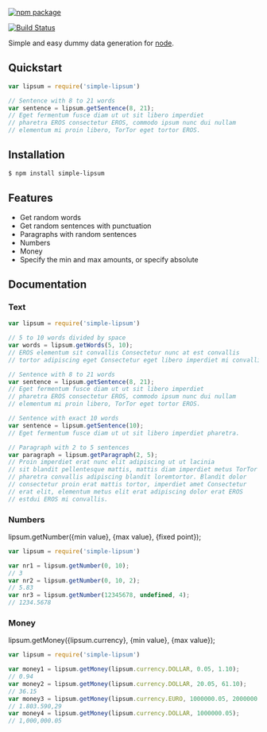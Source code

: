 [![npm package](https://nodei.co/npm/simple-lipsum.png?downloads=true&downloadRank=true&stars=true)](https://nodei.co/npm/simple-lipsum/)

[![Build Status](https://travis-ci.org/mycreativity/node-simple-lipsum.svg?branch=master)](https://travis-ci.org/mycreativity/node-simple-lipsum)

Simple and easy dummy data generation for [node](http://nodejs.org).

## Quickstart
```js
var lipsum = require('simple-lipsum')

// Sentence with 8 to 21 words
var sentence = lipsum.getSentence(8, 21);
// Eget fermentum fusce diam ut ut sit libero imperdiet
// pharetra EROS consectetur EROS, commodo ipsum nunc dui nullam
// elementum mi proin libero, TorTor eget tortor EROS.
```

## Installation

```bash
$ npm install simple-lipsum
```

## Features

  * Get random words
  * Get random sentences with punctuation
  * Paragraphs with random sentences
  * Numbers
  * Money
  * Specify the min and max amounts, or specify absolute

## Documentation

### Text

```js
var lipsum = require('simple-lipsum')

// 5 to 10 words divided by space
var words = lipsum.getWords(5, 10);
// EROS elementum sit convallis Consectetur nunc at est convallis
// tortor adipiscing eget Consectetur eget libero imperdiet mi convallis

// Sentence with 8 to 21 words
var sentence = lipsum.getSentence(8, 21);
// Eget fermentum fusce diam ut ut sit libero imperdiet
// pharetra EROS consectetur EROS, commodo ipsum nunc dui nullam
// elementum mi proin libero, TorTor eget tortor EROS.

// Sentence with exact 10 words
var sentence = lipsum.getSentence(10);
// Eget fermentum fusce diam ut ut sit libero imperdiet pharetra.

// Paragraph with 2 to 5 sentences
var paragraph = lipsum.getParagraph(2, 5);
// Proin imperdiet erat nunc elit adipiscing ut ut lacinia  
// sit blandit pellentesque mattis, mattis diam imperdiet metus TorTor  
// pharetra convallis adipiscing blandit loremtortor. Blandit dolor  
// consectetur proin erat mattis tortor, imperdiet amet Consectetur  
// erat elit, elementum metus elit erat adipiscing dolor erat EROS  
// estdui EROS mi convallis.
```

### Numbers

lipsum.getNumber({min value}, {max value}, {fixed point});

```js
var lipsum = require('simple-lipsum')

var nr1 = lipsum.getNumber(0, 10);
// 3
var nr2 = lipsum.getNumber(0, 10, 2);
// 5.83
var nr3 = lipsum.getNumber(12345678, undefined, 4);
// 1234.5678
```

### Money

lipsum.getMoney({lipsum.currency}, {min value}, {max value});

```js
var lipsum = require('simple-lipsum')

var money1 = lipsum.getMoney(lipsum.currency.DOLLAR, 0.05, 1.10);
// 0.94
var money2 = lipsum.getMoney(lipsum.currency.DOLLAR, 20.05, 61.10);
// 36.15
var money3 = lipsum.getMoney(lipsum.currency.EURO, 1000000.05, 2000000.10);
// 1.803.590,29
var money4 = lipsum.getMoney(lipsum.currency.DOLLAR, 1000000.05);
// 1,000,000.05
```
